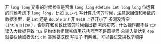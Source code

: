 开 `long long`
叉乘的时候检查是否爆 `long long`
`#define int long long`
位运算的时候考虑下 `long long`，比如 `1LL<<i`
写计算几何的时候，注意返回值和参数的数据类型，是 `int` 还是 `double`
`inf` 开 `9e18`
上界开小了
多测没清空
`(int)a.size()`，否则在和负数比较的时候会出错
考虑初态，什么操作都不做
`cin` 读入大数据导致 `TLE`
结构体数组赋初值用花括号而不是圆括号
总输入量达到 `4e6` 就要快读或者优化 `cin`
答案要取模
写拍子
有两维，可以尝试交换枚举顺序